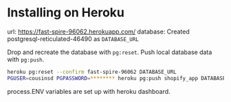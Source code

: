 # Installing on Heroku

url: https://fast-spire-96062.herokuapp.com/
database: Created postgresql-reticulated-46490 as ``DATABASE_URL``

Drop and recreate the database with ``pg:reset``. Push local database data with ``pg:push``.

```bash
heroku pg:reset --confirm fast-spire-96062 DATABASE_URL
PGUSER=cousinsd PGPASSWORD=******** heroku pg:push shopify_app DATABASE_URL
```

process.ENV variables are set up with heroku dashboard.
